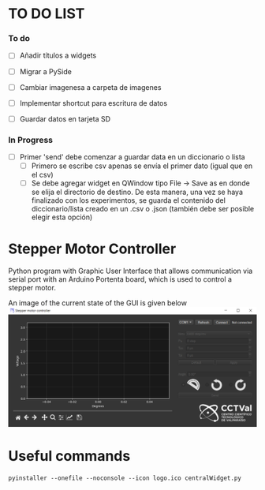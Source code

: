 # TO DO LIST

### To do

- [ ] Añadir títulos a widgets

- [ ] Migrar a PySide

- [ ] Cambiar imagenesa a carpeta de imagenes

- [ ] Implementar shortcut para escritura de datos

- [ ] Guardar datos en tarjeta SD

### In Progress
- [ ] Primer 'send' debe comenzar a guardar data en un diccionario o lista
    - [ ] Primero se escribe csv apenas se envía el primer dato (igual que en el csv)
    - [ ] Se debe agregar widget en QWindow tipo File -> Save as en donde se elija el directorio de destino. De esta manera, una vez se haya finalizado con los experimentos, se guarda el contenido del diccionario/lista creado en un .csv o .json (también debe ser posible elegir esta opción)

# Stepper Motor Controller

Python program with Graphic User Interface that allows communication via serial port with an Arduino Portenta board, which is used to control a stepper motor.

An image of the current state of the GUI is given below
![image](GUI_mockup.png)


# Useful commands
```
pyinstaller --onefile --noconsole --icon logo.ico centralWidget.py
```
